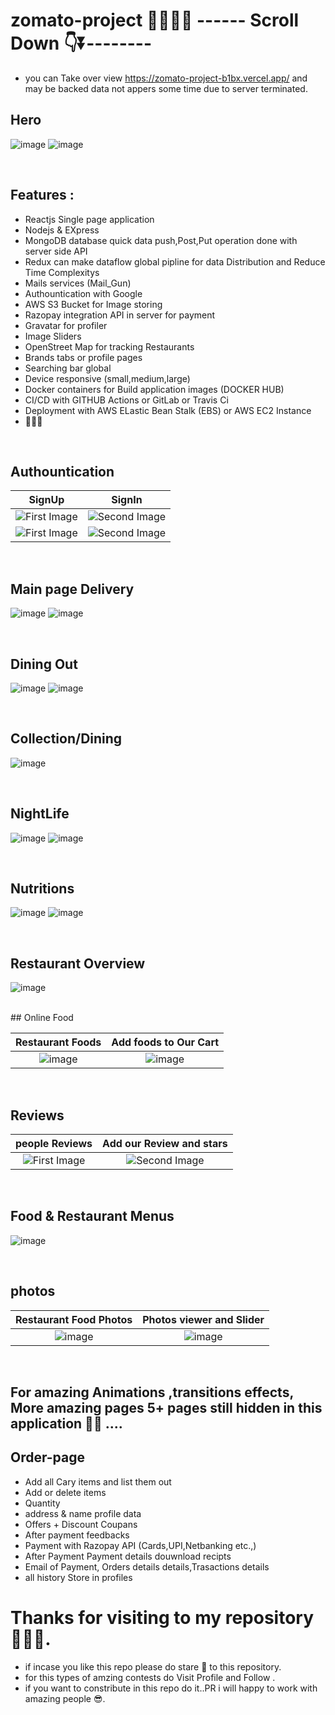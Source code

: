 # zomato-project 🥞🥪🥯🍕           ------ Scroll Down 👇⏬--------

- you can Take over view https://zomato-project-b1bx.vercel.app/  and may be backed data not appers some time due to server terminated.
## Hero


![image](https://user-images.githubusercontent.com/84271800/196987835-bf94c3d5-eabe-4952-93bf-5cd4a81ce67f.png)
![image](https://user-images.githubusercontent.com/84271800/196976707-074e3823-0fb2-4d96-969f-21b235990f0a.png)

<br>

## Features :

  - Reactjs Single page application
  - Nodejs & EXpress
  - MongoDB database  quick data push,Post,Put operation done with server side API
  - Redux can make dataflow global pipline for data Distribution and Reduce Time Complexitys
  - Mails services (Mail_Gun)
  - Authountication with Google
  - AWS S3 Bucket for Image storing
  - Razopay integration API in server for payment 
  - Gravatar for profiler
  - Image Sliders
  - OpenStreet Map  for tracking Restaurants
  - Brands tabs or profile pages
  - Searching bar global 
  - Device responsive (small,medium,large)
  - Docker containers for Build application images (DOCKER HUB) 
  - CI/CD with GITHUB Actions or GitLab or Travis Ci
  - Deployment with AWS ELastic Bean Stalk (EBS) or AWS EC2 Instance
  - 🤩🌟😎


<br>


## Authountication

|SignUp|SignIn|
|:-:|:-:|
|![First Image](https://user-images.githubusercontent.com/84271800/197170902-8ca173b2-efdf-454a-aa76-93f3d9ae479d.png)|![Second Image](https://user-images.githubusercontent.com/84271800/197169699-b40fa200-79af-4756-ab1e-38159d604597.png)|
|![First Image](https://user-images.githubusercontent.com/84271800/197172514-60b78e13-c4ed-44d8-8de0-2a3da46e4eb9.png)|![Second Image](https://user-images.githubusercontent.com/84271800/197174311-97d966dc-b849-45e9-9b8d-e529ddca4af3.png)|


<br>

## Main page Delivery

![image](https://user-images.githubusercontent.com/84271800/196985670-a5d284d6-6ba9-4db3-b40c-9f3f37e191eb.png)
![image](https://user-images.githubusercontent.com/84271800/196978532-99aacf5b-d3ac-48dc-8369-da1ad5e7920a.png)


<br>

## Dining Out 

![image](https://user-images.githubusercontent.com/84271800/196986306-c4d44ea5-7792-458d-b2f0-b31c65b909f9.png)
![image](https://user-images.githubusercontent.com/84271800/196979022-c917f0c5-fc09-4f98-b35f-7d9e7564d0e3.png)

<br>

## Collection/Dining

![image](https://user-images.githubusercontent.com/84271800/197181542-3809a642-307c-40d6-b0de-f148f5f0935d.png)


<br>

## NightLife

![image](https://user-images.githubusercontent.com/84271800/196986720-e18c3c98-06da-46bb-aa88-10d230d95300.png)
![image](https://user-images.githubusercontent.com/84271800/196983482-342312ec-fb32-4933-9e07-d16d2e26e4b6.png)

<br>

## Nutritions

![image](https://user-images.githubusercontent.com/84271800/196987014-d7441a71-77e3-46ae-9b77-00fea14c75cd.png)
![image](https://user-images.githubusercontent.com/84271800/196984490-d00036c3-c970-4511-ace3-322260c9909f.png)

<br>

## Restaurant Overview

![image](https://user-images.githubusercontent.com/84271800/197175085-97aeb999-f974-4895-b461-8bd16e975638.png)

<br>
## Online Food

|Restaurant Foods|Add foods to Our Cart|
|:-:|:-:|
|![image](https://user-images.githubusercontent.com/84271800/197175546-e0d4c305-27dc-4ee9-b0ca-cb4cb5330ac9.png)|![image](https://user-images.githubusercontent.com/84271800/197178735-5d0223cb-89b8-4da9-b897-e7ab06121cf6.png)|

<br>

## Reviews

|people Reviews|Add our Review and stars|
|:-:|:-:|
|![First Image](https://user-images.githubusercontent.com/84271800/197175883-e56a3c94-fbd1-44af-9897-bbcd1c5afdad.png)|![Second Image](https://user-images.githubusercontent.com/84271800/197177148-2fb41223-87d2-456b-bae4-61df9a5bdcc4.png)|

<br>

## Food & Restaurant Menus

![image](https://user-images.githubusercontent.com/84271800/196976258-5de8ffb5-18a4-44e8-82ac-f7568ffcd6c0.png)

<br>

## photos

|Restaurant Food Photos|Photos viewer and Slider|
|:-:|:-:|
|![image](https://user-images.githubusercontent.com/84271800/197179591-afcf8ed5-1d9b-4e32-9ca1-cc051679d38a.png)|![image](https://user-images.githubusercontent.com/84271800/197179740-e8e810e4-9a1c-4bc1-92db-2794f8fef11f.png)|

<br>

## For amazing Animations ,transitions effects, More amazing pages 5+ pages still hidden in this application 🤩🫧 .... 

## Order-page
  - Add all Cary items and list them out
  - Add  or delete items
  - Quantity
  - address & name profile data 
  - Offers + Discount Coupans
  - After payment feedbacks
  - Payment with Razopay API (Cards,UPI,Netbanking etc.,)
  - After Payment Payment details douwnload recipts
  - Email of Payment, Orders details details,Trasactions details
  - all history Store in profiles



# Thanks for visiting to my repository 💖😍🌟.
  - if incase you like this repo please do stare 🌟 to this repository.
  - for this types of amzing contests do Visit Profile and Follow .  
  - if you want to constribute in this repo do it..PR i will happy to work with amazing people 😎.


  
  <br> <br> <br> <br> <br> <br> <br> <br> <br> <br> <br> <br> <br> <br> <br> <br>
